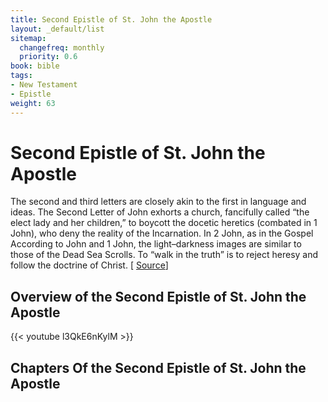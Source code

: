 ```yaml
---
title: Second Epistle of St. John the Apostle
layout: _default/list
sitemap:
  changefreq: monthly
  priority: 0.6
book: bible
tags:
- New Testament
- Epistle
weight: 63
---
```

# Second Epistle of St. John the Apostle

The second and third letters are closely akin to the first in language and ideas. The Second Letter of John exhorts a church, fancifully called “the elect lady and her children,” to boycott the docetic heretics (combated in 1 John), who deny the reality of the Incarnation. In 2 John, as in the Gospel According to John and 1 John, the light–darkness images are similar to those of the Dead Sea Scrolls. To “walk in the truth” is to reject heresy and follow the doctrine of Christ.   [ [Source](https://www.britannica.com/topic/letters-of-John)]

## Overview of the Second Epistle of St. John the Apostle
{{< youtube l3QkE6nKylM >}}

## Chapters Of the Second Epistle of St. John the Apostle